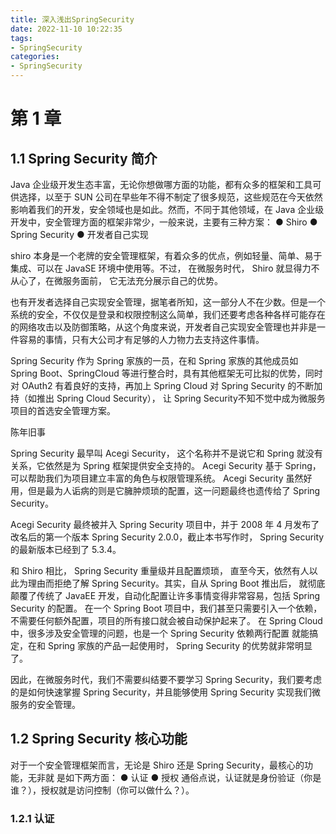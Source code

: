 ```yaml
---
title: 深入浅出SpringSecurity
date: 2022-11-10 10:22:35
tags:
- SpringSecurity
categories:
- SpringSecurity
---
```


# 第 1 章

## 1.1 Spring Security 简介  

Java 企业级开发生态丰富，无论你想做哪方面的功能，都有众多的框架和工具可供选择，以至于 SUN 公司在早些年不得不制定了很多规范，这些规范在今天依然影响着我们的开发，安全领域也是如此。然而，不同于其他领域，在 Java 企业级开发中，安全管理方面的框架非常少，一般来说，主要有三种方案：
●     Shiro
●     Spring Security
●     开发者自己实现

shiro 本身是一个老牌的安全管理框架，有着众多的优点，例如轻量、简单、易于集成、可以在 JavaSE 环境中使用等。不过， 在微服务时代， Shiro 就显得力不从心了，在微服务面前， 它无法充分展示自己的优势。

也有开发者选择自己实现安全管理，据笔者所知，这一部分人不在少数。但是一个系统的安全，不仅仅是登录和权限控制这么简单，我们还要考虑各种各样可能存在的网络攻击以及防御策略，从这个角度来说，开发者自己实现安全管理也并非是一件容易的事情，只有大公司才有足够的人力物力去支持这件事情。  

Spring Security 作为 Spring 家族的一员，在和 Spring 家族的其他成员如 Spring Boot、SpringCloud 等进行整合时，具有其他框架无可比拟的优势，同时对 OAuth2 有着良好的支持，再加上 Spring Cloud 对 Spring Security 的不断加持（如推出 Spring Cloud Security）， 让 Spring Security不知不觉中成为微服务项目的首选安全管理方案。  

陈年旧事  

Spring Security 最早叫 Acegi Security， 这个名称并不是说它和 Spring 就没有关系，它依然是为 Spring 框架提供安全支持的。 Acegi Security 基于 Spring，可以帮助我们为项目建立丰富的角色与权限管理系统。 Acegi Security 虽然好用，但是最为人诟病的则是它臃肿烦琐的配置，这一问题最终也遗传给了 Spring Security。

Acegi Security 最终被并入 Spring Security 项目中，并于 2008 年 4 月发布了改名后的第一个版本 Spring Security 2.0.0，截止本书写作时， Spring Security 的最新版本已经到了 5.3.4。

和 Shiro 相比， Spring Security 重量级并且配置烦琐， 直至今天，依然有人以此为理由而拒绝了解 Spring Security。其实，自从 Spring Boot 推出后， 就彻底颠覆了传统了 JavaEE 开发，自动化配置让许多事情变得非常容易，包括 Spring Security 的配置。 在一个 Spring Boot 项目中，我们甚至只需要引入一个依赖，不需要任何额外配置，项目的所有接口就会被自动保护起来了。 在 Spring Cloud 中，很多涉及安全管理的问题，也是一个 Spring Security 依赖两行配置
就能搞定，在和 Spring 家族的产品一起使用时， Spring Security 的优势就非常明显了。

因此，在微服务时代，我们不需要纠结要不要学习 Spring Security，我们要考虑的是如何快速掌握 Spring Security，并且能够使用 Spring Security 实现我们微服务的安全管理。  

## 1.2 Spring Security 核心功能  

对于一个安全管理框架而言，无论是 Shiro 还是 Spring  Security，最核心的功能，无非就
是如下两方面：
●     认证
●     授权
通俗点说，认证就是身份验证（你是谁？），授权就是访问控制（你可以做什么？）。

### 1.2.1 认证  


